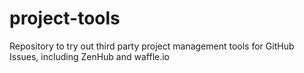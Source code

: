 # project-tools
Repository to try out third party project management tools for GitHub Issues, including ZenHub and waffle.io
